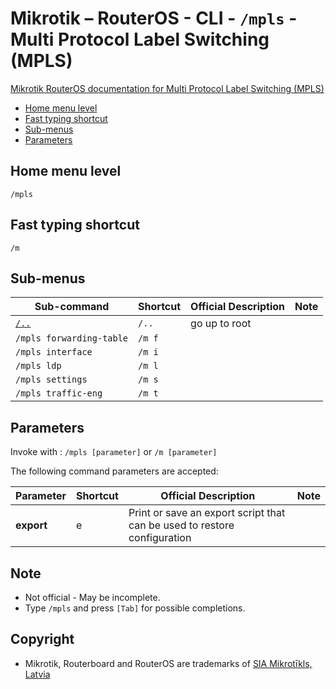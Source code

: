 # Mikrotik – RouterOS - CLI - `/mpls` - Multi Protocol Label Switching (MPLS)

[Mikrotik RouterOS documentation for Multi Protocol Label Switching (MPLS)](https://help.mikrotik.com/docs/pages/viewpage.action?pageId=328082)

- [Home menu level](#home-menu-level)
- [Fast typing shortcut](#fast-typing-shortcut)
- [Sub-menus](#sub-menus)
- [Parameters](#parameters)

## Home menu level

`/mpls` 

## Fast typing shortcut

`/m`

## Sub-menus

| **Sub-command** | **Shortcut** | **Official Description** | **Note** |
|---|---|---|---|
| [`/..`](root-level.md) | `/..` | go up to root |  |
| `/mpls forwarding-table` | `/m f` |  |  |
| `/mpls interface`  | `/m i`  |  |
| `/mpls ldp`  | `/m l` |  |
| `/mpls settings`  | `/m s` |  |
| `/mpls traffic-eng`  | `/m t`  |  |

## Parameters

Invoke with : `/mpls [parameter]` or `/m [parameter]`

The following command parameters are accepted:

| **Parameter** | **Shortcut** | **Official Description** | **Note** |
|---|---|---|---|
| **export** | e | Print or save an export script that can be used to restore configuration | |    

## Note
- Not official - May be incomplete.
- Type `/mpls` and press `[Tab]` for possible completions. 

## Copyright
- Mikrotik, Routerboard and RouterOS are trademarks of [SIA Mikrotīkls, Latvia](https://www.mikrotik.com)

